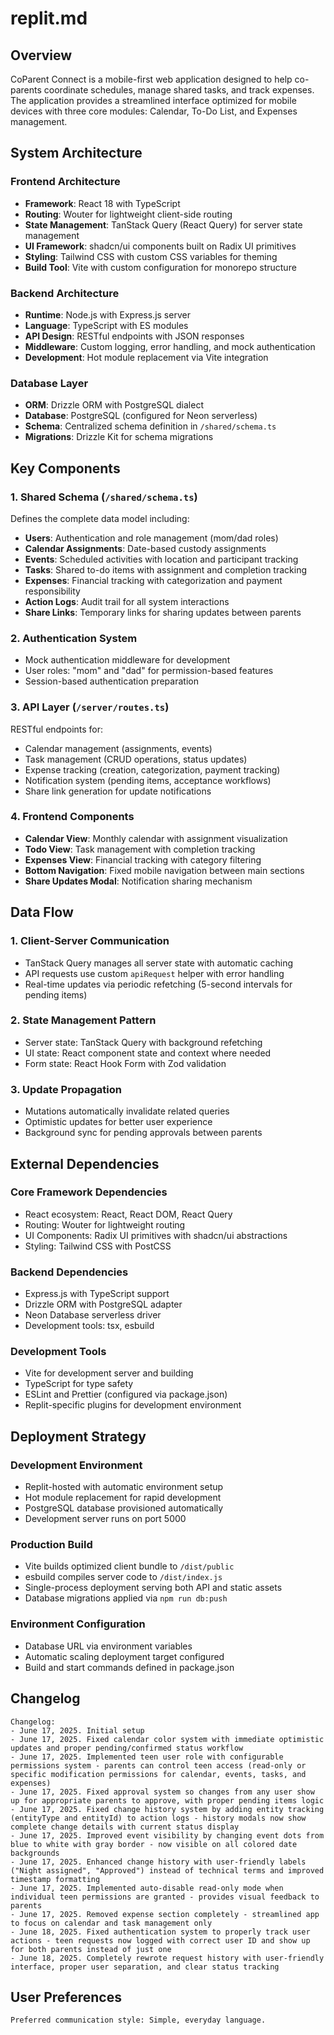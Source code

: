 # replit.md

## Overview

CoParent Connect is a mobile-first web application designed to help co-parents coordinate schedules, manage shared tasks, and track expenses. The application provides a streamlined interface optimized for mobile devices with three core modules: Calendar, To-Do List, and Expenses management.

## System Architecture

### Frontend Architecture
- **Framework**: React 18 with TypeScript
- **Routing**: Wouter for lightweight client-side routing
- **State Management**: TanStack Query (React Query) for server state management
- **UI Framework**: shadcn/ui components built on Radix UI primitives
- **Styling**: Tailwind CSS with custom CSS variables for theming
- **Build Tool**: Vite with custom configuration for monorepo structure

### Backend Architecture
- **Runtime**: Node.js with Express.js server
- **Language**: TypeScript with ES modules
- **API Design**: RESTful endpoints with JSON responses
- **Middleware**: Custom logging, error handling, and mock authentication
- **Development**: Hot module replacement via Vite integration

### Database Layer
- **ORM**: Drizzle ORM with PostgreSQL dialect
- **Database**: PostgreSQL (configured for Neon serverless)
- **Schema**: Centralized schema definition in `/shared/schema.ts`
- **Migrations**: Drizzle Kit for schema migrations

## Key Components

### 1. Shared Schema (`/shared/schema.ts`)
Defines the complete data model including:
- **Users**: Authentication and role management (mom/dad roles)
- **Calendar Assignments**: Date-based custody assignments
- **Events**: Scheduled activities with location and participant tracking
- **Tasks**: Shared to-do items with assignment and completion tracking
- **Expenses**: Financial tracking with categorization and payment responsibility
- **Action Logs**: Audit trail for all system interactions
- **Share Links**: Temporary links for sharing updates between parents

### 2. Authentication System
- Mock authentication middleware for development
- User roles: "mom" and "dad" for permission-based features
- Session-based authentication preparation

### 3. API Layer (`/server/routes.ts`)
RESTful endpoints for:
- Calendar management (assignments, events)
- Task management (CRUD operations, status updates)
- Expense tracking (creation, categorization, payment tracking)
- Notification system (pending items, acceptance workflows)
- Share link generation for update notifications

### 4. Frontend Components
- **Calendar View**: Monthly calendar with assignment visualization
- **Todo View**: Task management with completion tracking
- **Expenses View**: Financial tracking with category filtering
- **Bottom Navigation**: Fixed mobile navigation between main sections
- **Share Updates Modal**: Notification sharing mechanism

## Data Flow

### 1. Client-Server Communication
- TanStack Query manages all server state with automatic caching
- API requests use custom `apiRequest` helper with error handling
- Real-time updates via periodic refetching (5-second intervals for pending items)

### 2. State Management Pattern
- Server state: TanStack Query with background refetching
- UI state: React component state and context where needed
- Form state: React Hook Form with Zod validation

### 3. Update Propagation
- Mutations automatically invalidate related queries
- Optimistic updates for better user experience
- Background sync for pending approvals between parents

## External Dependencies

### Core Framework Dependencies
- React ecosystem: React, React DOM, React Query
- Routing: Wouter for lightweight routing
- UI Components: Radix UI primitives with shadcn/ui abstractions
- Styling: Tailwind CSS with PostCSS

### Backend Dependencies
- Express.js with TypeScript support
- Drizzle ORM with PostgreSQL adapter
- Neon Database serverless driver
- Development tools: tsx, esbuild

### Development Tools
- Vite for development server and building
- TypeScript for type safety
- ESLint and Prettier (configured via package.json)
- Replit-specific plugins for development environment

## Deployment Strategy

### Development Environment
- Replit-hosted with automatic environment setup
- Hot module replacement for rapid development
- PostgreSQL database provisioned automatically
- Development server runs on port 5000

### Production Build
- Vite builds optimized client bundle to `/dist/public`
- esbuild compiles server code to `/dist/index.js`
- Single-process deployment serving both API and static assets
- Database migrations applied via `npm run db:push`

### Environment Configuration
- Database URL via environment variables
- Automatic scaling deployment target configured
- Build and start commands defined in package.json

## Changelog
```
Changelog:
- June 17, 2025. Initial setup
- June 17, 2025. Fixed calendar color system with immediate optimistic updates and proper pending/confirmed status workflow
- June 17, 2025. Implemented teen user role with configurable permissions system - parents can control teen access (read-only or specific modification permissions for calendar, events, tasks, and expenses)
- June 17, 2025. Fixed approval system so changes from any user show up for appropriate parents to approve, with proper pending items logic
- June 17, 2025. Fixed change history system by adding entity tracking (entityType and entityId) to action logs - history modals now show complete change details with current status display
- June 17, 2025. Improved event visibility by changing event dots from blue to white with gray border - now visible on all colored date backgrounds
- June 17, 2025. Enhanced change history with user-friendly labels ("Night assigned", "Approved") instead of technical terms and improved timestamp formatting
- June 17, 2025. Implemented auto-disable read-only mode when individual teen permissions are granted - provides visual feedback to parents
- June 17, 2025. Removed expense section completely - streamlined app to focus on calendar and task management only
- June 18, 2025. Fixed authentication system to properly track user actions - teen requests now logged with correct user ID and show up for both parents instead of just one
- June 18, 2025. Completely rewrote request history with user-friendly interface, proper user separation, and clear status tracking
```

## User Preferences
```
Preferred communication style: Simple, everyday language.
```
